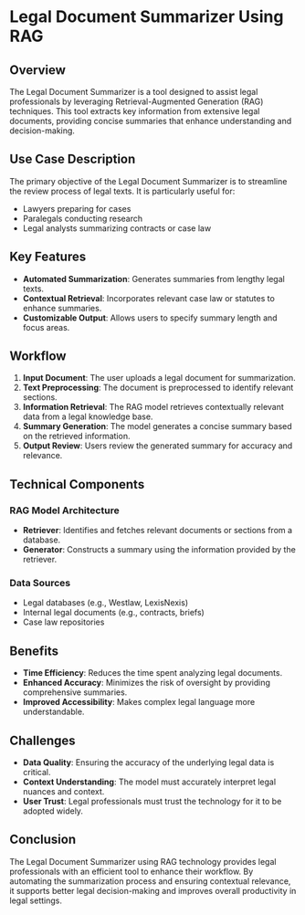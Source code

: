 # Legal Document Summarizer Using RAG

## Overview
The Legal Document Summarizer is a tool designed to assist legal professionals by leveraging Retrieval-Augmented Generation (RAG) techniques. This tool extracts key information from extensive legal documents, providing concise summaries that enhance understanding and decision-making.

## Use Case Description
The primary objective of the Legal Document Summarizer is to streamline the review process of legal texts. It is particularly useful for:

- Lawyers preparing for cases
- Paralegals conducting research
- Legal analysts summarizing contracts or case law

## Key Features
- **Automated Summarization**: Generates summaries from lengthy legal texts.
- **Contextual Retrieval**: Incorporates relevant case law or statutes to enhance summaries.
- **Customizable Output**: Allows users to specify summary length and focus areas.

## Workflow
1. **Input Document**: The user uploads a legal document for summarization.
2. **Text Preprocessing**: The document is preprocessed to identify relevant sections.
3. **Information Retrieval**: The RAG model retrieves contextually relevant data from a legal knowledge base.
4. **Summary Generation**: The model generates a concise summary based on the retrieved information.
5. **Output Review**: Users review the generated summary for accuracy and relevance.

## Technical Components
### RAG Model Architecture
- **Retriever**: Identifies and fetches relevant documents or sections from a database.
- **Generator**: Constructs a summary using the information provided by the retriever.

### Data Sources
- Legal databases (e.g., Westlaw, LexisNexis)
- Internal legal documents (e.g., contracts, briefs)
- Case law repositories

## Benefits
- **Time Efficiency**: Reduces the time spent analyzing legal documents.
- **Enhanced Accuracy**: Minimizes the risk of oversight by providing comprehensive summaries.
- **Improved Accessibility**: Makes complex legal language more understandable.

## Challenges
- **Data Quality**: Ensuring the accuracy of the underlying legal data is critical.
- **Context Understanding**: The model must accurately interpret legal nuances and context.
- **User Trust**: Legal professionals must trust the technology for it to be adopted widely.

## Conclusion
The Legal Document Summarizer using RAG technology provides legal professionals with an efficient tool to enhance their workflow. By automating the summarization process and ensuring contextual relevance, it supports better legal decision-making and improves overall productivity in legal settings.